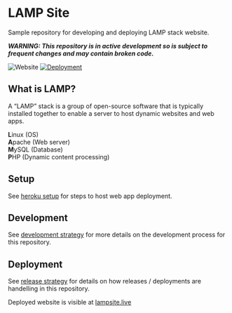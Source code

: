 # LAMP Site
Sample repository for developing and deploying LAMP stack website. 

***WARNING: This repository is in active development so is subject to frequent changes and may contain broken code.***

![Website](https://img.shields.io/website?url=http%3A%2F%2Flampsite.live)
[![Deployment](https://github.com/benknight135/lamp-site/actions/workflows/deploy.yml/badge.svg)](https://github.com/benknight135/lamp-site/actions/workflows/deploy.yml)

## What is LAMP?
A “LAMP” stack is a group of open-source software that is typically installed together to enable a server to host dynamic websites and web apps.

**L**inux (OS)  
**A**pache (Web server)  
**M**ySQL (Database)  
**P**HP (Dynamic content processing)  

## Setup
See [heroku setup](docs/heroku-setup.md) for steps to host web app deployment.

## Development
See [development strategy](.github/DEVELOPMENT_STRATEGY.md) for more details on the development process for this repository. 

## Deployment
See [release strategy](.github/RELEASE_STRATEGY.md) for details on how releases / deployments are handelling in this repository.

Deployed website is visible at [lampsite.live](https://lampsite.live)

